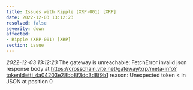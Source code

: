 ```yaml
---
title: Issues with Ripple (XRP-001) [XRP]
date: 2022-12-03 13:12:23
resolved: false
severity: down
affected:
- Ripple (XRP-001) [XRP]
section: issue
---
```


*2022-12-03 13:12:23* The gateway is unreachable: FetchError invalid json response body at https://crosschain.vite.net/gateway/xrp/meta-info?tokenId=tti_4a04203e28bb8f3dc3d8f9b1 reason: Unexpected token < in JSON at position 0